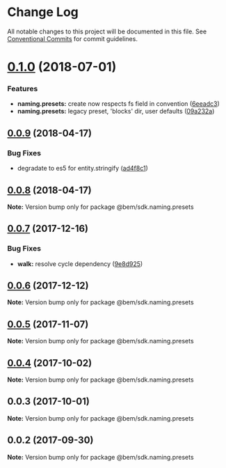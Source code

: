 # Change Log

All notable changes to this project will be documented in this file.
See [Conventional Commits](https://conventionalcommits.org) for commit guidelines.

<a name="0.1.0"></a>
# [0.1.0](https://github.com/bem/bem-sdk/compare/@bem/sdk.naming.presets@0.0.9...@bem/sdk.naming.presets@0.1.0) (2018-07-01)


### Features

* **naming.presets:** create now respects fs field in convention ([6eeadc3](https://github.com/bem/bem-sdk/commit/6eeadc3))
* **naming.presets:** legacy preset, 'blocks' dir, user defaults ([09a232a](https://github.com/bem/bem-sdk/commit/09a232a))




<a name="0.0.9"></a>
## [0.0.9](https://github.com/bem/bem-sdk/compare/@bem/sdk.naming.presets@0.0.8...@bem/sdk.naming.presets@0.0.9) (2018-04-17)


### Bug Fixes

* degradate to es5 for entity.stringify ([ad4f8c1](https://github.com/bem/bem-sdk/commit/ad4f8c1))




<a name="0.0.8"></a>
## [0.0.8](https://github.com/bem/bem-sdk/compare/@bem/sdk.naming.presets@0.0.7...@bem/sdk.naming.presets@0.0.8) (2018-04-17)




**Note:** Version bump only for package @bem/sdk.naming.presets

<a name="0.0.7"></a>
## [0.0.7](https://github.com/bem/bem-sdk/compare/@bem/sdk.naming.presets@0.0.6...@bem/sdk.naming.presets@0.0.7) (2017-12-16)


### Bug Fixes

* **walk:** resolve cycle dependency ([9e8d925](https://github.com/bem/bem-sdk/commit/9e8d925))




<a name="0.0.6"></a>
## [0.0.6](https://github.com/bem/bem-sdk/compare/@bem/sdk.naming.presets@0.0.5...@bem/sdk.naming.presets@0.0.6) (2017-12-12)




**Note:** Version bump only for package @bem/sdk.naming.presets

<a name="0.0.5"></a>
## [0.0.5](https://github.com/bem/bem-sdk/compare/@bem/sdk.naming.presets@0.0.3...@bem/sdk.naming.presets@0.0.5) (2017-11-07)




**Note:** Version bump only for package @bem/sdk.naming.presets

<a name="0.0.4"></a>
## [0.0.4](https://github.com/bem/bem-sdk/compare/@bem/sdk.naming.presets@0.0.3...@bem/sdk.naming.presets@0.0.4) (2017-10-02)




**Note:** Version bump only for package @bem/sdk.naming.presets

<a name="0.0.3"></a>
## 0.0.3 (2017-10-01)




**Note:** Version bump only for package @bem/sdk.naming.presets

<a name="0.0.2"></a>
## 0.0.2 (2017-09-30)




**Note:** Version bump only for package @bem/sdk.naming.presets
